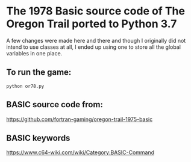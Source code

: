 # The 1978 Basic source code of The Oregon Trail ported to Python 3.7

A few changes were made here and there and though I originally did not intend to use classes at all, I ended up using one to store all the global variables in one place.

## To run the game:
```
python or78.py
```

## BASIC source code from:
https://github.com/fortran-gaming/oregon-trail-1975-basic

## BASIC keywords
https://www.c64-wiki.com/wiki/Category:BASIC-Command